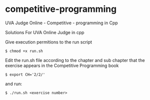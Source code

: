 # competitive-programming
UVA Judge Online - Competitive - programming in Cpp


Solutions For UVA Online Judge in cpp

  
  Give execution permitions to the run script
    
    $ chmod +x run.sh

  Edit the run.sh file according to the chapter and sub chapter that the exercise appears in the Competitive Programming book
    
    $ export CH='2/2/'

  and run:
    
    $ ./run.sh <exercise number>
